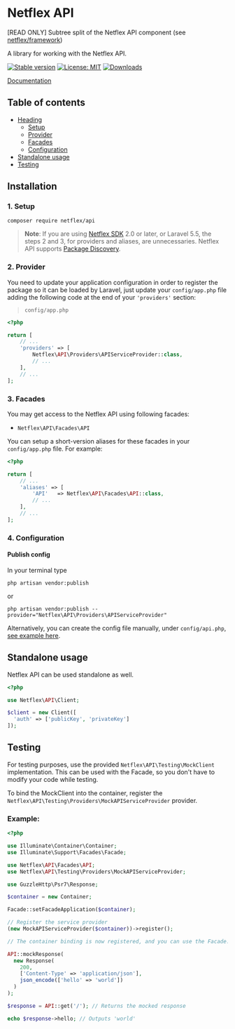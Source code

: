 # Netflex API

[READ ONLY] Subtree split of the Netflex API component (see [netflex/framework](https://github.con/netflex-sdk/framework))

A library for working with the Netflex API.

<a href="https://packagist.org/packages/netflex/api"><img src="https://img.shields.io/packagist/v/netflex/api?label=stable" alt="Stable version"></a>
<a href="https://opensource.org/licenses/MIT"><img src="https://img.shields.io/github/license/netflex-sdk/api.svg" alt="License: MIT"></a>
<a href="https://packagist.org/packages/netflex/api/stats"><img src="https://img.shields.io/packagist/dm/netflex/api" alt="Downloads"></a>

[Documentation](https://netflex-sdk.github.io/#/docs/api)

## Table of contents

- [Heading](#installation)
  + [Setup](#1-setup)
  + [Provider](#2-provider)
  + [Facades](#3-facades)
  + [Configuration](#4-configuration)
- [Standalone usage](#standalone-usage)
- [Testing](#testing)

Installation
------------

### 1. Setup

```shell
composer require netflex/api
```

> **Note**: If you are using [Netflex SDK](https://github.com/netflex-sdk/sdk) 2.0 or later, or Laravel 5.5, the steps 2 and 3, for providers and aliases, are unnecessaries. Netflex API supports [Package Discovery](https://laravel.com/docs/5.5/packages#package-discovery).

### 2. Provider

You need to update your application configuration in order to register the package so it can be loaded by Laravel, just update your `config/app.php` file adding the following code at the end of your `'providers'` section:

> `config/app.php`

```php
<?php

return [
    // ...
    'providers' => [
        Netflex\API\Providers\APIServiceProvider::class,
        // ...
    ],
    // ...
];
```

### 3. Facades

You may get access to the Netflex API using following facades:

 - `Netflex\API\Facades\API`

You can setup a short-version aliases for these facades in your `config/app.php` file. For example:

```php
<?php

return [
    // ...
    'aliases' => [
        'API'   => Netflex\API\Facades\API::class,
        // ...
    ],
    // ...
];
```

### 4. Configuration

#### Publish config

In your terminal type

```shell
php artisan vendor:publish
```

or

```shell
php artisan vendor:publish --provider="Netflex\API\Providers\APIServiceProvider"
```

Alternatively, you can create the config file manually, under `config/api.php`, [see example here](src/config/api.php).

Standalone usage
----------------

Netflex API can be used standalone as well.

```php
<?php

use Netflex\API\Client;

$client = new Client([
  'auth' => ['publicKey', 'privateKey']
]);
```

Testing
-------

For testing purposes, use the provided `Netflex\API\Testing\MockClient` implementation.
This can be used with the Facade, so you don't have to modify your code while testing.

To bind the MockClient into the container, register the  `Netflex\API\Testing\Providers\MockAPIServiceProvider` provider.

### Example:

```php
<?php

use Illuminate\Container\Container;
use Illuminate\Support\Facades\Facade;

use Netflex\API\Facades\API;
use Netflex\API\Testing\Providers\MockAPIServiceProvider;

use GuzzleHttp\Psr7\Response;

$container = new Container;

Facade::setFacadeApplication($container);

// Register the service provider
(new MockAPIServiceProvider($container))->register();

// The container binding is now registered, and you can use the Facade.

API::mockResponse(
  new Response(
    200,
    ['Content-Type' => 'application/json'],
    json_encode(['hello' => 'world'])
  )
);

$response = API::get('/'); // Returns the mocked response

echo $response->hello; // Outputs 'world'
